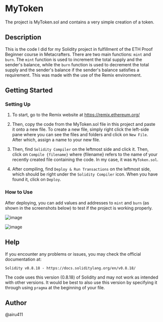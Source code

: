 # MyToken

The project is MyToken.sol and contains a very simple creation of a token.

## Description

This is the code I did for my Solidity project in fulfillment of the ETH Proof Beginner course in Metacrafters. 
There are two main functions: `mint` and `burn`. 
The `mint` function is used to increment the total supply and the sender's balance, while the `burn` function is used 
to decrement the total supply and the sender's balance if the sender's balance satisfies a requirement. 
This was made with the use of the Remix environment. 

## Getting Started

### Setting Up 

1. To start, go to the Remix website at https://remix.ethereum.org/

2. Then, copy the code from the MyToken.sol file in this project and paste it onto a new file. To create a new file, 
simply right click the left-side pane where you can see the files and folders and click on `New File`. After which, assign 
a name to your new file. 

3. Then, find `Solidity Compiler` on the leftmost side and click it. Then, click on `Compile {filename}` where {filename} 
refers to the name of your recently created file containing the code. In my case, it was `MyToken.sol`.

4. After compiling, find `Deploy & Run Transactions` on the leftmost side, which should be right under the `Solidity Compiler` icon. 
When you have found it, click on `Deploy`.

### How to Use

After deploying, you can add values and addresses to `mint` and `burn`
(as shown in the screenshots below) to test if the project is working properly. 

![image](https://github.com/airu411/MC_ETHProof_Project/assets/159874160/f0a70861-207e-43f9-a509-19d037b2bee3)

![image](https://github.com/airu411/MC_ETHProof_Project/assets/159874160/1b13eb28-0982-4e52-a622-83b66f32526a)

## Help

If you encounter any problems or issues, you may check the official documentation at:

`Solidity v0.8.18 - https://docs.soliditylang.org/en/v0.8.18/`

The code uses this version (0.8.18) of Solidity and may not work as intended with other versions. It would be best to also use 
this version by specifying it through using `pragma` at the beginning of your file. 

## Author

@airu411
